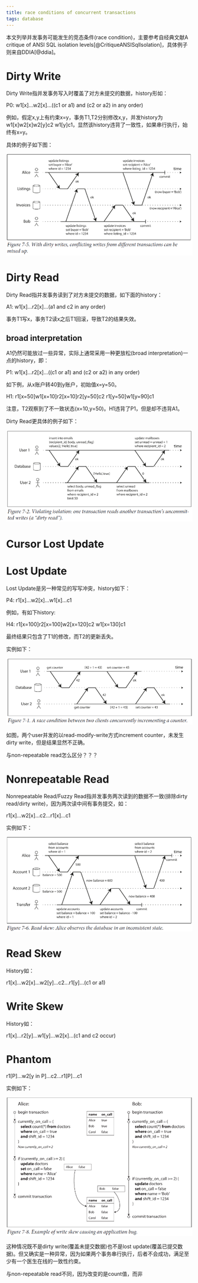 ```yaml
---
title: race conditions of concurrent transactions
tags: database
---
```


本文列举并发事务可能发生的竞态条件(race condition)，主要参考自经典文献A critique of ANSI SQL isolation levels[@CritiqueANSISqlIsolation]，具体例子则来自DDIA[@ddia]。

# Dirty Write

Dirty Write指并发事务写入时覆盖了对方未提交的数据，history形如：

P0: w1[x]...w2[x]...((c1 or a1) and (c2 or a2) in any order)

例如，假定x,y上有约束x=y，事务T1,T2分别修改x,y，并发history为w1[x]w2[x]w2[y]c2 w1[y]c1，显然该history违背了一致性，如果串行执行，始终有x=y。

具体的例子如下图：

![](/files/dirty_write.PNG)

# Dirty Read

Dirty Read指并发事务读到了对方未提交的数据，如下面的history：

A1: w1[x]...r2[x]...(a1 and c2 in any order)

事务T1写x，事务T2读x之后T1回滚，导致T2的结果失效。

## broad interpretation 

A1仍然可能放过一些异常，实际上通常采用一种更放松(broad interpretation)一点的history，即：

P1: w1[x]...r2[x]...((c1 or a1) and (c2 or a2) in any order)

如下例，从x账户转40到y账户，初始值x=y=50。

H1: r1[x=50]w1[x=10]r2[x=10]r2[y=50]c2 r1[y=50]w1[y=90]c1

注意，T2观察到了不一致状态(x=10,y=50)。H1违背了P1，但是却不违背A1。

Dirty Read更具体的例子如下：

![](/files/dirty_read.PNG)

# Cursor Lost Update

# Lost Update

Lost Update是另一种常见的写写冲突，history如下：

P4: r1[x]...w2[x]...w1[x]...c1

例如，有如下history:

H4: r1[x=100]r2[x=100]w2[x=120]c2 w1[x=130]c1

最终结果只包含了T1的修改，而T2的更新丢失。

实例如下：

![](/files/lost_update.PNG)

如图，两个user并发的以read-modify-write方式increment counter，未发生dirty write，但是结果显然不正确。

与non-repeatable read怎么区分？？？

# Nonrepeatable Read

Nonrepeatable Read/Fuzzy Read指并发事务两次读到的数据不一致(排除dirty read/dirty write)，因为两次读中间有事务提交，如：

r1[x]...w2[x]...c2...r1[x]...c1

实例如下：

![](/files/read_skew.PNG)

# Read Skew

History如：

r1[x]...w2[x]...w2[y]...c2...r1[y]...(c1 or a1)

# Write Skew 

History如：

r1[x]...r2[y]...w1[y]...w2[x]...(c1 and c2 occur)

# Phantom

r1[P]...w2[y in P]...c2...r1[P]...c1

实例如下：

![](/files/write_skew.PNG)

这种情况既不是dirty write(覆盖未提交数据)也不是lost update(覆盖已提交数据)。但又确实是一种异常，因为如果两个事务串行执行，后者不会成功，满足至少有一个医生在线的一致性约束。

与non-repeatable read不同，因为改变的是count值，而非
